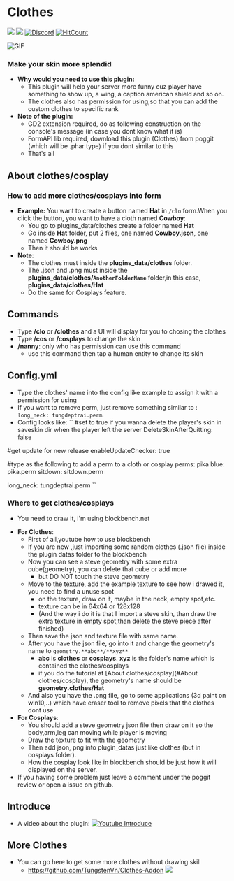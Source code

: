 # Clothes
[![](https://poggit.pmmp.io/shield.state/Clothes)](https://poggit.pmmp.io/p/Clothes)
[![](https://poggit.pmmp.io/shield.dl.total/Clothes)](https://poggit.pmmp.io/p/Clothes)
[![Discord](https://img.shields.io/badge/chat-on+discord-7289da.svg)](https://discord.gg/5CpFadd)
[![HitCount](http://hits.dwyl.com/tungstenvn/clothes.svg)](http://hits.dwyl.com/tungstenvn/clothes)

![GIF](https://github.com/TungstenVn/TungstenVn_poggit_news/blob/master/ezgif-5-0ce7417bfc97.gif)

### Make your skin more splendid
+ **Why would you need to use this plugin:**
  - This plugin will help your server more funny cuz player have something to show up, a wing, a caption american shield and so on.
  - The clothes also has permission for using,so that you can add the custom clothes to specific rank   
+ **Note of the plugin:**
  - GD2 extension required, do as following construction on the console's message (in case you dont know what it is)
  - FormAPI lib required, download this plugin (Clothes) from poggit (which will be .phar type) if you dont similar to this
  - That's all
## **About clothes/cosplay**
### How to add more clothes/cosplays into form
 + **Example:** You want to create a button named **Hat** in ``/clo`` form.When you click the button, you want to have a cloth named **Cowboy**:
   - You go to plugins_data/clothes create a folder named **Hat**
   - Go inside **Hat** folder, put 2 files, one named **Cowboy.json**, one named **Cowboy.png**
   - Then it should be works
 + **Note**:
   - The clothes must inside the **plugins_data/clothes** folder.
   - The .json and .png must inside the **plugins_data/clothes/``AnotherFolderName``** folder,in this case, **plugins_data/clothes/Hat**
   - Do the same for Cosplays feature.
## **Commands**
 + Type **/clo** or **/clothes** and a UI will display for you to chosing the clothes
 + Type **/cos** or **/cosplays** to change the skin
 + **/nanny**: only who has permission can use this command
   - use this command then tap a human entity to change its skin 
## **Config.yml**
 + Type the clothes' name into the config like example to assign it with a permission for using
 + If you want to remove perm, just remove something similar to : ``long_neck: tungdeptrai.perm``.
 + Config looks like:
   ``
   #set to true if you wanna delete the player's skin in saveskin dir when the player left the server
DeleteSkinAfterQuitting: false

#get update for new release
enableUpdateChecker: true

#type as the following to add a perm to a cloth or cosplay
perms:
  pika blue: pika.perm
  sitdown: sitdown.perm

  long_neck: tungdeptrai.perm
   ``
### Where to get clothes/cosplays
 - You need to draw it, i'm using blockbench.net
 + **For Clothes**:
   - First of all,youtube how to use blockbench
   - If you are new ,just importing some random clothes (.json file) inside the plugin datas folder to the blockbench
   - Now you can see a steve geometry with some extra cube(geometry), you can delete that cube or add more
     - but DO NOT touch the steve geometry
   - Move to the texture, add the example texture to see how i drawed it, you need to find a unuse spot
     - on the texture, draw on it, maybe in the neck, empty spot,etc.
	 - texture can be in 64x64 or 128x128
	 - (And the way i do it is that I import a steve skin, than draw the extra texture in empty spot,than delete the steve piece after finished)
   - Then save the json and texture file with same name.
   - After you have the json file, go into it and change the geometry's name to ``geometry.**abc**/**xyz**``
     - **abc** is **clothes** or **cosplays**. **xyz** is the folder's name which is contained the clothes/cosplays
	 - if you do the tutorial at [About clothes/cosplay](#About clothes/cosplay), the geometry's name should be **geometry.clothes/Hat**
   - And also you have the .png file, go to some applications (3d paint on win10,..) which have eraser tool to remove pixels that the clothes dont use
 + **For Cosplays**:
   - You should add a steve geometry json file then draw on it so the body,arm,leg can moving while player is moving 
   - Draw the texture to fit with the geometry
   - Then add json, png into plugin_datas just like clothes (but in cosplays folder).
   - How the cosplay look like in blockbench should be just how it will displayed on the server.
 + If you having some problem just leave a comment under the poggit review or open a issue on github. 
## **Introduce**
 + A video about the plugin:
   [![Youtube Introduce](https://img.youtube.com/vi/ZGMaG80Wi3g/0.jpg)](https://www.youtube.com/watch?v=ZGMaG80Wi3g)
 ## **More Clothes**
- You can go here to get some more clothes without drawing skill
  - https://github.com/TungstenVn/Clothes-Addon
<a align=**center**><img src=**https://i.ibb.co/K7pdzTS/Screenshot-10.png**></a>
